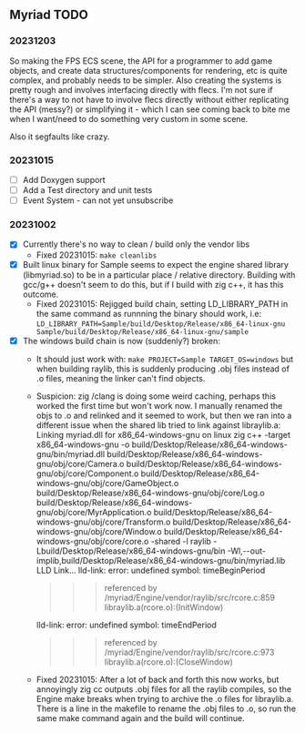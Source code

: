 ## Myriad TODO ##

### 20231203 ###
So making the FPS ECS scene, the API for a programmer to add game objects,
and create data structures/components for rendering, etc is quite complex, and probably needs to be simpler. Also creating the systems is pretty rough and involves interfacing directly with flecs. I'm not sure if there's a way to not have to involve flecs directly without either replicating the API (messy?) or simplifying it - which I can see coming back to bite me when I want/need to do something very custom in some scene.

Also it segfaults like crazy.

### 20231015 ###
-[ ] Add Doxygen support
-[ ] Add a Test directory and unit tests
-[ ] Event System - can not yet unsubscribe

### 20231002 ###
-[x] Currently there's no way to clean / build only the vendor libs
  - Fixed 20231015: `make cleanlibs`
-[x] Built linux binary for Sample seems to expect the engine shared library (libmyriad.so) to be in a particular place / relative directory. Building with gcc/g++ doesn't seem to do this, but if I build with zig c++, it has this outcome.
  - Fixed 20231015: Rejigged build chain, setting LD_LIBRARY_PATH in the same command as runnning the binary should work, i.e: `LD_LIBRARY_PATH=Sample/build/Desktop/Release/x86_64-linux-gnu Sample/build/Desktop/Release/x86_64-linux-gnu/sample`
-[x] The windows build chain is now (suddenly?) broken:
  - It should just work with: `make PROJECT=Sample TARGET_OS=windows` but when building raylib, this is suddenly producing .obj files instead of .o files, meaning the linker can't find objects.
  - Suspicion: zig /clang is doing some weird caching, perhaps this worked the first time but won't work now. I manually renamed the objs to .o and relinked and it seemed to work, but then we ran into a different issue when the shared lib tried to link against libraylib.a:
    Linking myriad.dll for x86_64-windows-gnu on linux
    zig c++ -target x86_64-windows-gnu -o build/Desktop/Release/x86_64-windows-gnu/bin/myriad.dll  build/Desktop/Release/x86_64-windows-gnu/obj/core/Camera.o  build/Desktop/Release/x86_64-windows-gnu/obj/core/Component.o  build/Desktop/Release/x86_64-windows-gnu/obj/core/GameObject.o  build/Desktop/Release/x86_64-windows-gnu/obj/core/Log.o  build/Desktop/Release/x86_64-windows-gnu/obj/core/MyrApplication.o  build/Desktop/Release/x86_64-windows-gnu/obj/core/Transform.o  build/Desktop/Release/x86_64-windows-gnu/obj/core/Window.o  build/Desktop/Release/x86_64-windows-gnu/obj/core/core.o -shared -l raylib -Lbuild/Desktop/Release/x86_64-windows-gnu/bin -Wl,--out-implib,build/Desktop/Release/x86_64-windows-gnu/bin/myriad.lib 
    LLD Link... lld-link: error: undefined symbol: timeBeginPeriod
    >>> referenced by /myriad/Engine/vendor/raylib/src/rcore.c:859
    >>>               libraylib.a(rcore.o):(InitWindow)

    lld-link: error: undefined symbol: timeEndPeriod
    >>> referenced by /myriad/Engine/vendor/raylib/src/rcore.c:973
    >>>               libraylib.a(rcore.o):(CloseWindow)
  - Fixed 20231015: After a lot of back and forth this now works, but annoyingly zig cc outputs .obj files for all the raylib compiles, so the Engine make breaks when trying to archive the .o files for libraylib.a. There is a line in the makefile to rename the .obj files to .o, so run the same make command again and the build will continue.

